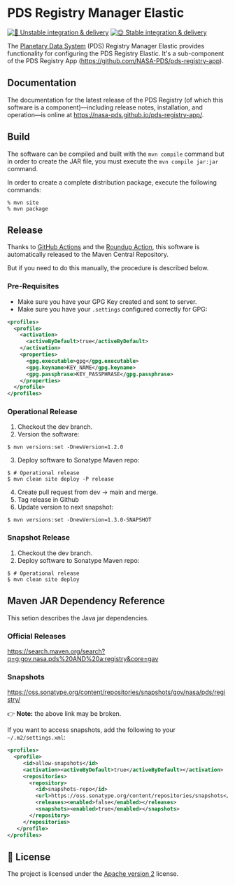 # PDS Registry Manager Elastic

[![🤪 Unstable integration & delivery](https://github.com/NASA-PDS/pds-registry-mgr-elastic/actions/workflows/unstable-cicd.yaml/badge.svg)](https://github.com/NASA-PDS/pds-registry-mgr-elastic/actions/workflows/unstable-cicd.yaml) [![😌 Stable integration & delivery](https://github.com/NASA-PDS/pds-registry-mgr-elastic/actions/workflows/stable-cicd.yaml/badge.svg)](https://github.com/NASA-PDS/pds-registry-mgr-elastic/actions/workflows/stable-cicd.yaml)

The [Planetary Data System](https://pds.nasa.gov/) (PDS) Registry Manager Elastic provides functionality for configuring the PDS Registry Elastic. It's a sub-component of the PDS Registry App (https://github.com/NASA-PDS/pds-registry-app).


## Documentation

The documentation for the latest release of the PDS Registry (of which this software is a component)—including release notes, installation, and operation—is online at https://nasa-pds.github.io/pds-registry-app/.


## Build

The software can be compiled and built with the `mvn compile` command but in order to create the JAR file, you must execute the `mvn compile jar:jar` command.

In order to create a complete distribution package, execute the following commands: 
```
% mvn site
% mvn package
```

## Release

Thanks to [GitHub Actions](https://github.com/features/actions) and the [Roundup Action](https://github.com/NASA-PDS/roundup-action), this software is automatically released to the Maven Central Repository.

But if you need to do this manually, the procedure is described below.


### Pre-Requisites

- Make sure you have your GPG Key created and sent to server.
- Make sure you have your `.settings` configured correctly for GPG:
```xml
<profiles>
  <profile>
    <activation>
      <activeByDefault>true</activeByDefault>
    </activation>
    <properties>
      <gpg.executable>gpg</gpg.executable>
      <gpg.keyname>KEY_NAME</gpg.keyname>
      <gpg.passphrase>KEY_PASSPHRASE</gpg.passphrase>
    </properties>
  </profile>
</profiles>
```


### Operational Release

1. Checkout the dev branch.
2. Version the software:
```console
$ mvn versions:set -DnewVersion=1.2.0
```

3. Deploy software to Sonatype Maven repo:
```console
$ # Operational release
$ mvn clean site deploy -P release
```

4. Create pull request from dev → main and merge.
5. Tag release in Github
6. Update version to next snapshot:
```console
$ mvn versions:set -DnewVersion=1.3.0-SNAPSHOT
```

### Snapshot Release

1. Checkout the dev branch.
2. Deploy software to Sonatype Maven repo:
```console
$ # Operational release
$ mvn clean site deploy
```

## Maven JAR Dependency Reference

This setion describes the Java jar dependencies.

### Official Releases

https://search.maven.org/search?q=g:gov.nasa.pds%20AND%20a:registry&core=gav

### Snapshots

https://oss.sonatype.org/content/repositories/snapshots/gov/nasa/pds/registry/

👉 **Note:** the above link may be broken.

If you want to access snapshots, add the following to your `~/.m2/settings.xml`:
```xml
<profiles>
  <profile>
     <id>allow-snapshots</id>
     <activation><activeByDefault>true</activeByDefault></activation>
     <repositories>
       <repository>
         <id>snapshots-repo</id>
         <url>https://oss.sonatype.org/content/repositories/snapshots</url>
         <releases><enabled>false</enabled></releases>
         <snapshots><enabled>true</enabled></snapshots>
       </repository>
     </repositories>
   </profile>
</profiles>
```


## 📃 License

The project is licensed under the [Apache version 2](LICENSE.md) license.

